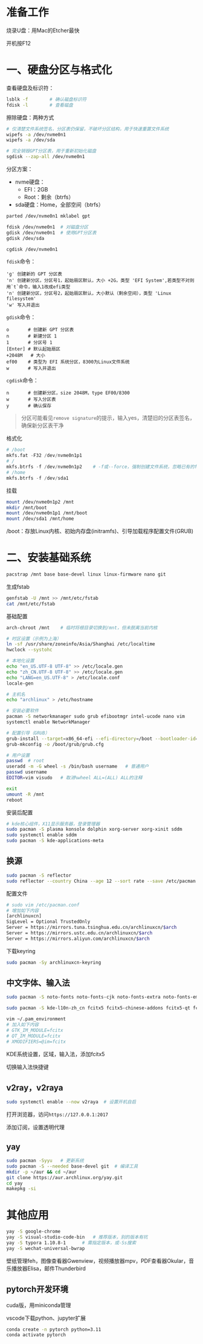 # 准备工作

烧录U盘：用Mac的Etcher最快

开机按F12

# 一、硬盘分区与格式化

查看硬盘及标识符：

```bash
lsblk -f		# 确认磁盘标识符
fdisk -l		# 查看磁盘
```

擦除硬盘：两种方式

```bash
# 仅清楚文件系统签名，分区表仍保留，不破坏分区结构，用于快速重置文件系统
wipefs -a /dev/nvme0n1
wipefs -a /dev/sda

# 完全销毁GPT分区表，用于重新初始化磁盘
sgdisk --zap-all /dev/nvme0n1
```

分区方案：

- nvme硬盘：
    - EFI：2GB
    - Root：剩余（btrfs）
- sda硬盘：Home，全部空间（btrfs）

```bash
parted /dev/nvme0n1 mklabel gpt

fdisk /dev/nvme0n1 	# 对磁盘分区
gdisk /dev/nvme0n1  # 使用GPT分区表
gdisk /dev/sda

cgdisk /dev/nvme0n1
```

`fdisk`命令：

```plaintext
'g' 创建新的 GPT 分区表
'n' 创建新分区，分区号1，起始扇区默认，大小 +2G，类型 'EFI System',若类型不对则用`t`命令，输入1改成efi类型
'n' 创建新分区，分区号2，起始扇区默认，大小默认（剩余空间），类型 'Linux filesystem'
'w' 写入并退出
```

`gdisk`命令：

```plaintext
o       # 创建新 GPT 分区表
n       # 新建分区 1
1       # 分区号 1
[Enter] # 默认起始扇区
+2048M   # 大小 
ef00    # 类型为 EFI 系统分区，8300为Linux文件系统
w       # 写入并退出
```

`cgdisk`命令：

```plaintext
n		# 创建新分区，size 2048M，type EF00/8300
w		# 写入分区表
y		# 确认保存
```





> 分区可能看见`remove signature`的提示，输入yes，清楚旧的分区表签名，确保新分区表干净

格式化

```python
# /boot
mkfs.fat -F32 /dev/nvme0n1p1
# /
mkfs.btrfs -f /dev/nvme0n1p2 	# -f或--force，强制创建文件系统，忽略已有的fs
# /home
mkfs.btrfs -f /dev/sda1
```

挂载

```bash
mount /dev/nvme0n1p2 /mnt
mkdir /mnt/boot
mount /dev/nvme0n1p1 /mnt/boot
mount /dev/sda1 /mnt/home
```

/boot：存放Linux内核、初始内存盘(initramfs)、引导加载程序配置文件(GRUB)

# 二、安装基础系统

```bash
pacstrap /mnt base base-devel linux linux-firmware nano git
```

生成fstab

```bash
genfstab -U /mnt >> /mnt/etc/fstab
cat /mnt/etc/fstab
```

基础配置

```bash
arch-chroot /mnt 	# 临时将根目录切换到/mnt，但未脱离当前内核

# 时区设置（示例为上海）
ln -sf /usr/share/zoneinfo/Asia/Shanghai /etc/localtime
hwclock --systohc

# 本地化设置
echo "en_US.UTF-8 UTF-8" >> /etc/locale.gen
echo "zh_CN.UTF-8 UTF-8" >> /etc/locale.gen
echo "LANG=en_US.UTF-8" > /etc/locale.conf
locale-gen

# 主机名
echo "archlinux" > /etc/hostname

# 安装必要软件
pacman -S networkmanager sudo grub efibootmgr intel-ucode nano vim
systemctl enable NetworkManager

# 配置引导（GRUB）
grub-install --target=x86_64-efi --efi-directory=/boot --bootloader-id=GRUB
grub-mkconfig -o /boot/grub/grub.cfg

# 用户设置
passwd 	# root
useradd -m -G wheel -s /bin/bash username 	# 普通用户
passwd username
EDITOR=vim visudo 	# 取消%wheel ALL=(ALL) ALL的注释

exit
umount -R /mnt
reboot
```

安装后配置

```bash
# kde核心组件，X11显示服务器，登录管理器
sudo pacman -S plasma konsole dolphin xorg-server xorg-xinit sddm
sudo systemctl enable sddm
sudo pacman -S kde-applications-meta
```

## 换源

```bash
sudo pacman -S reflector
sudo reflector --country China --age 12 --sort rate --save /etc/pacman.d/mirrorlist
```

配置文件

```bash
# sudo vim /etc/pacman.conf
# 增加如下内容
[archlinuxcn]
SigLevel = Optional TrustedOnly
Server = https://mirrors.tuna.tsinghua.edu.cn/archlinuxcn/$arch
Server = https://mirrors.ustc.edu.cn/archlinuxcn/$arch
Server = https://mirrors.aliyun.com/archlinuxcn/$arch
```

下载keyring

```bash
sudo pacman -Sy archlinuxcn-keyring
```



## 中文字体、输入法

```bash
sudo pacman -S noto-fonts noto-fonts-cjk noto-fonts-extra noto-fonts-emoji ttf-dejavu ttf-liberation

sudo pacman -S kde-l10n-zh_cn fcitx5 fcitx5-chinese-addons fcitx5-qt fcitx5-gtk fcitx5-configtool

vim ~/.pam_environment
# 加入如下内容
# GTK_IM_MODULE=fcitx
# QT_IM_MODULE=fcitx
# XMODIFIERS=@im=fcitx
```

KDE系统设置，区域，输入法，添加fcitx5

切换输入法快捷键



## v2ray，v2raya

```bash
sudo systemctl enable --now v2raya 	# 设置开机自启
```

打开浏览器，访问`https://127.0.0.1:2017`

添加订阅，设置透明代理

## yay

```bash
sudo pacman -Syyu	# 更新系统
sudo pacman -S --needed base-devel git	# 编译工具
mkdir -p ~/aur && cd ~/aur
git clone https://aur.archlinux.org/yay.git
cd yay
makepkg -si
```

# 其他应用

```bash
yay -S google-chrome
yay -S visual-studio-code-bin	# 推荐版本，别的版本有坑
yay -S typora 1.10.8-1 		# 需指定版本，或-Ss搜索
yay -S wechat-universal-bwrap
```

壁纸管理feh，图像查看器Gwenview，视频播放器mpv，PDF查看器Okular，音乐播放器Elisa，邮件Thunderbird

## pytorch开发环境

cuda版，用miniconda管理

vscode下载python、jupyter扩展

```bash
conda create -n pytorch python=3.11
conda activate pytorch

```

